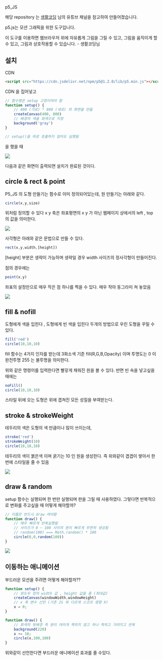 p5_JS

해당 repository 는 <a href="https://www.youtube.com/channel/UCvc8kv-i5fvFTJBFAk6n1SA">생활코딩</a> 님의 유튜브 채널을 참고하여 만들어졌습니다.

p5.js는 모션 그래픽을 위한 도구입니다. 

이 도구를 이용하면 웹브라우저 위에 자유롭게 그림을 그릴 수 있고, 그림을 움직이게 할 수 있고, 그림과 상호작용할 수 있습니다.  - 생활코딩님

## 설치

CDN

```html
<script src="https://cdn.jsdelivr.net/npm/p5@1.2.0/lib/p5.min.js"></script>
```

CDN 을 집어넣고 

```javascript
// 함수명은 setup 고정이여야 함
function setup() {
    // 400 (가로) * 800 (세로) 의 화면을 만듦
    createCanvas(400, 800)
    // 배경의 색을 회색으로 지정
    background('gray')
}

// setup()을 따로 호출하지 않아도 실행됨
```

을 했을 때 

<img src="gitImages\startCanvas.png">

다음과 같은 화면이 출력되면 설치가 완료된 것이다.

## circle & rect & point

P5_JS 의 도형 만들기는 함수로 이미 정의되어있는데,
원 만들기는 아래와 같다.

```javascript
circle(x,y,size)
```

위처럼 정의할 수 있다 x y 축은 좌표평면의 x y 가 아닌 웹페이지 상에서의 left , top 의 값을 의미한다.

<img src="gitImages\circle.png">

사각형은 아래와 같은 문법으로 만들 수 있다.

```javascript
rect(x,y,width,[height])
```

[height] 부분은 생략이 가능하며 생략일 경우 width 사이즈의 정사각형이 만들어진다.

점의 경우에는

```javascript
point(x,y)
```

좌표의 설정만으로 매우 작은 점 하나를 찍을 수 있다.
매우 작아 동그라미 쳐 놓았음

<img src="gitImages\rect.png">

## fill & nofill

도형에게 색을 입힌다 , 도형에게 빈 색을 입힌다 두개의 방법으로 우린 도형을 꾸밀 수 있다.

```javascript
fill('red')
circle(10,10,10)
```

fill 함수는 4가지 인자를 받는데 3화소색 기준 fill(R,G,B,Opacity)
이며 투명도는 0 이 완전투명 255 는 불투명을 의미한다.

위와 같은 명령어를 입력한다면 빨갛게 채워진 원을 볼 수 있다.
반면 빈 속을 넣고싶을 때에는

```javascript
noFill()
circle(10,10,10)
```

스타일 뒤에 오는 도형은 위에 겹쳐진 모든 성질을 부여받는다.

## stroke & strokeWeight

테두리의 색은 도형의 색 만큼이나 많이 쓰이는데,

```javascript
stroke('red')
strokeWeight(10)
circle(10,10,10)
```

테두리의 색이 붉은색 이며 굵기는 10 인 원을 생성한다.
즉 위와같이 겹겹이 쌓아서 한번에 스타일을 줄 수 있음

<img src="gitImages\fill&stroke.png">

## draw & random

setup 함수는 실행되며 한 번만 실행되며 판을 그릴 때 사용하였다.
그렇다면 반복적으로 변화를 주고싶을 때 어떻게 해야할까?

```javascript
// 이름은 반드시 draw 여야함
function draw() {
    // 매우 빠르게 반복실행됨
    // 사이즈가 0 ~ 100 사이의 원이 빠르게 무한히 생성됨
    // random(100) === Math.random() * 100
    circle(0,0,random(100))
}
```

<img src="gitImages\draw & random.png">

## 이동하는 애니메이션

부드러운 모션을 주려면 어떻게 해야할까??

```javascript
function setup() {
    // 윈도우 창의 width 값 , height 값을 줌 (최대값)
    createCanvas(windowWidth,windowHeight)
    // x 축 변수 선언 (기존 JS 와 다르게 스코프 영향 X)
    x = 0;
}

function draw() {
    // 회색의 뒷배경 즉 원이 여러개 찍히지 않고 하나 찍히고 가려지고 반복
    background(220)
    x += 10;
    circle(x,100,100)
}
```

위와같이 선언한다면 부드러운 애니메이션 효과를 줄 수있다.